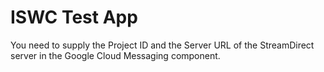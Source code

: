 ISWC Test App
============

You need to supply the Project ID and the Server URL of the StreamDirect server in the Google Cloud Messaging component.


